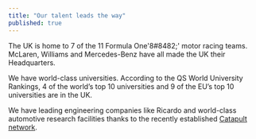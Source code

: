 ```yaml
---
title: "Our talent leads the way"
published: true
---
```

The UK is home to 7 of the 11 Formula One'8#8482;' motor racing teams. McLaren, Williams and Mercedes-Benz have all made the UK their Headquarters.


We have world-class universities. According to the QS World University Rankings, 4 of the world’s top 10 universities and 9 of the EU’s top 10 universities are in the UK.


We have leading engineering companies like Ricardo and world-class automotive research facilities thanks to the recently established [Catapult network](https://catapult.org.uk/).
